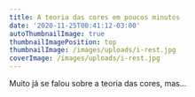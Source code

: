 ```yaml
---
title: A teoria das cores em poucos minutos
date: '2020-11-25T00:41:12-03:00'
autoThumbnailImage: true
thumbnailImagePosition: top
thumbnailImage: /images/uploads/i-rest.jpg
coverImage: /images/uploads/i-rest.jpg
---
```

Muito já se falou sobre a teoria das cores, mas...
